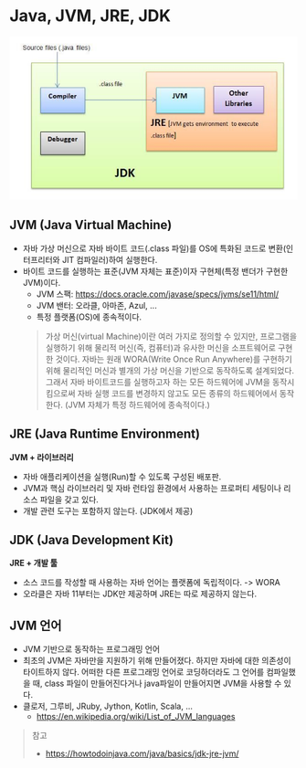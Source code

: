 # Java, JVM, JRE, JDK

![structure](/java/image/java-jvm-jre-jdk/structure.jpg)

## JVM (Java Virtual Machine)
- 자바 가상 머신으로 자바 바이트 코드(.class 파일)를 OS에 특화된 코드로 변환(인터프리터와 JIT 컴파일러)하여 실행한다.
- 바이트 코드를 실행하는 표준(JVM 자체는 표준)이자 구현체(특정 밴더가 구현한 JVM)이다.
    - JVM 스팩: https://docs.oracle.com/javase/specs/jvms/se11/html/
    - JVM 밴터: 오라클, 아마존, Azul, ...
    - 특정 플랫폼(OS)에 종속적이다.
    > 가상 머신(virtual Machine)이란 여러 가지로 정의할 수 있지만, 프로그램을 실행하기 위해 물리적 머신(즉, 컴퓨터)과 유사한 머신을 소프트웨어로 구현한 것이다. 자바는 원래 WORA(Write Once Run Anywhere)를 구현하기 위해 물리적인 머신과 별개의 가상 머신을 기반으로 동작하도록 설계되었다. 그래서 자바 바이트코드를 실행하고자 하는 모든 하드웨어에 JVM을 동작시킴으로써 자바 실행 코드를 변경하지 않고도 모든 종류의 하드웨어에서 동작한다. (JVM 자체가 특정 하드웨어에 종속적이다.)

## JRE (Java Runtime Environment)
**JVM + 라이브러리**
- 자바 애플리케이션을 실행(Run)할 수 있도록 구성된 배포판.
- JVM과 핵심 라이브러리 및 자바 런타임 환경에서 사용하는 프로퍼티 세팅이나 리소스 파일을 갖고 있다.
- 개발 관련 도구는 포함하지 않는다. (JDK에서 제공)

## JDK (Java Development Kit)
**JRE + 개발 툴**
- 소스 코드를 작성할 때 사용하는 자바 언어는 플랫폼에 독립적이다. -> WORA
- 오라클은 자바 11부터는 JDK만 제공하며 JRE는 따로 제공하지 않는다.

## JVM 언어
- JVM 기반으로 동작하는 프로그래밍 언어
- 최초의 JVM은 자바만을 지원하기 위해 만들어졌다. 하지만 자바에 대한 의존성이 타이트하지 않다. 어떠한 다른 프로그래밍 언어로 코딩하더라도 그 언어를 컴파일했을 때, class 파일이 만들어진다거나 java파일이 만들어지면 JVM을 사용할 수 있다.
- 클로저, 그루비, JRuby, Jython, Kotlin, Scala, ...
    - https://en.wikipedia.org/wiki/List_of_JVM_languages

>참고
>- https://howtodoinjava.com/java/basics/jdk-jre-jvm/ 

